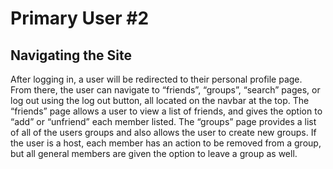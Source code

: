 # Primary User #2
## Navigating the Site
After logging in, a user will be redirected to their personal profile page. From there, the user can navigate to “friends”, “groups”, “search” pages, or log out using the log out button, all located on the navbar  at the top. 
The “friends” page allows a user to view a list of friends, and gives the option to “add” or “unfriend” each member listed. The “groups” page provides a list of all of the users groups and also allows the user to create new groups. If the user is a host, each member has an action to be removed from a group, but all general members are given the option to leave a group as well. 